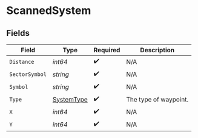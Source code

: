 # ScannedSystem


## Fields

| Field                                           | Type                                            | Required                                        | Description                                     |
| ----------------------------------------------- | ----------------------------------------------- | ----------------------------------------------- | ----------------------------------------------- |
| `Distance`                                      | *int64*                                         | :heavy_check_mark:                              | N/A                                             |
| `SectorSymbol`                                  | *string*                                        | :heavy_check_mark:                              | N/A                                             |
| `Symbol`                                        | *string*                                        | :heavy_check_mark:                              | N/A                                             |
| `Type`                                          | [SystemType](../../models/shared/systemtype.md) | :heavy_check_mark:                              | The type of waypoint.                           |
| `X`                                             | *int64*                                         | :heavy_check_mark:                              | N/A                                             |
| `Y`                                             | *int64*                                         | :heavy_check_mark:                              | N/A                                             |